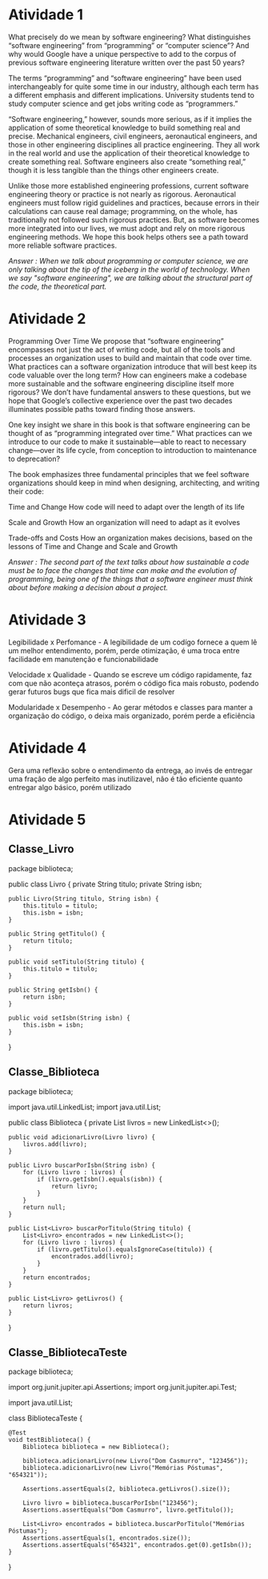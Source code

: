   # Atividade 1
What precisely do we mean by software engineering? What distinguishes “software engineering” from “programming” or “computer science”? And why would Google have a unique perspective to add to the corpus of previous software engineering literature written over the past 50 years?
 
The terms “programming” and “software engineering” have been used interchangeably for quite some time in our industry, although each term has a different emphasis and different implications. University students tend to study computer science and get jobs writing code as “programmers.”
 
“Software engineering,” however, sounds more serious, as if it implies the application of some theoretical knowledge to build something real and precise. Mechanical engineers, civil engineers, aeronautical engineers, and those in other engineering disciplines all practice engineering. They all work in the real world and use the application of their theoretical knowledge to create something real. Software engineers also create “something real,” though it is less tangible than the things other engineers create.
 
Unlike those more established engineering professions, current software engineering theory or practice is not nearly as rigorous. Aeronautical engineers must follow rigid guidelines and practices, because errors in their calculations can cause real damage; programming, on the whole, has traditionally not followed such rigorous practices. But, as software becomes more integrated into our lives, we must adopt and rely on more rigorous engineering methods. We hope this book helps others see a path toward more reliable software practices.

*Answer : When we talk about programming or computer science, we are only talking about the tip of the iceberg in the world of technology. When we say "software engineering", we are talking about the structural part of the code, the theoretical part.*

 # Atividade 2
Programming Over Time
We propose that “software engineering” encompasses not just the act of writing code, but all of the tools and processes an organization uses to build and maintain that code over time. What practices can a software organization introduce that will best keep its code valuable over the long term? How can engineers make a codebase more sustainable and the software engineering discipline itself more rigorous? We don’t have fundamental answers to these questions, but we hope that Google’s collective experience over the past two decades illuminates possible paths toward finding those answers.
 
One key insight we share in this book is that software engineering can be thought of as “programming integrated over time.” What practices can we introduce to our code to make it sustainable—able to react to necessary change—over its life cycle, from conception to introduction to maintenance to deprecation?
 
The book emphasizes three fundamental principles that we feel software organizations should keep in mind when designing, architecting, and writing their code:
 
Time and Change
How code will need to adapt over the length of its life
 
Scale and Growth
How an organization will need to adapt as it evolves
 
Trade-offs and Costs
How an organization makes decisions, based on the lessons of Time and Change and Scale and Growth


*Answer : The second part of the text talks about how sustainable a code must be to face the changes that time can make and the evolution of programming, being one of the things that a software engineer must think about before making a decision about a project.*


 # Atividade 3 
Legibilidade x Perfomance - A legibilidade de um codígo fornece a quem lê um melhor entendimento, porém, perde otimização, é uma troca entre facilidade em manutenção e funcionabilidade

Velocidade x Qualidade - Quando se escreve um código rapidamente, faz com que não aconteça atrasos, porém o código fica mais robusto, podendo gerar futuros bugs que fica mais dificil de resolver

Modularidade x Desempenho - Ao gerar métodos e classes para manter a organização do código, o deixa mais organizado, porém perde a eficiência

 # Atividade 4
Gera uma reflexão sobre o entendimento da entrega, ao invés de entregar uma fração de algo perfeito mas inutilizavel, não é tão eficiente quanto entregar algo básico, porém utilizado

 # Atividade 5

## Classe_Livro
package biblioteca;

public class Livro {
    private String titulo;
    private String isbn;

    public Livro(String titulo, String isbn) {
        this.titulo = titulo;
        this.isbn = isbn;
    }

    public String getTitulo() {
        return titulo;
    }

    public void setTitulo(String titulo) {
        this.titulo = titulo;
    }

    public String getIsbn() {
        return isbn;
    }

    public void setIsbn(String isbn) {
        this.isbn = isbn;
    }
}

## Classe_Biblioteca

package biblioteca;

import java.util.LinkedList;
import java.util.List;

public class Biblioteca {
    private List<Livro> livros = new LinkedList<>();

    public void adicionarLivro(Livro livro) {
        livros.add(livro);
    }

    public Livro buscarPorIsbn(String isbn) {
        for (Livro livro : livros) {
            if (livro.getIsbn().equals(isbn)) {
                return livro;
            }
        }
        return null;
    }

    public List<Livro> buscarPorTitulo(String titulo) {
        List<Livro> encontrados = new LinkedList<>();
        for (Livro livro : livros) {
            if (livro.getTitulo().equalsIgnoreCase(titulo)) {
                encontrados.add(livro);
            }
        }
        return encontrados;
    }

    public List<Livro> getLivros() {
        return livros;
    }
}

## Classe_BibliotecaTeste

package biblioteca;

import org.junit.jupiter.api.Assertions;
import org.junit.jupiter.api.Test;

import java.util.List;

class BibliotecaTeste {

    @Test
    void testBiblioteca() {
        Biblioteca biblioteca = new Biblioteca();

        biblioteca.adicionarLivro(new Livro("Dom Casmurro", "123456"));
        biblioteca.adicionarLivro(new Livro("Memórias Póstumas", "654321"));

        Assertions.assertEquals(2, biblioteca.getLivros().size());

        Livro livro = biblioteca.buscarPorIsbn("123456");
        Assertions.assertEquals("Dom Casmurro", livro.getTitulo());

        List<Livro> encontrados = biblioteca.buscarPorTitulo("Memórias Póstumas");
        Assertions.assertEquals(1, encontrados.size());
        Assertions.assertEquals("654321", encontrados.get(0).getIsbn());
    }
}

